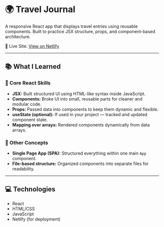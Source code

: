 # 🌍 Travel Journal

A responsive React app that displays travel entries using reusable components. Built to practice JSX structure, props, and component-based architecture.

🔗 Live Site: [View on Netlify](https://tangerine-kleicha-e42d5b.netlify.app/)

---

## 📚 What I Learned

### 🔹 Core React Skills
- **JSX:** Built structured UI using HTML-like syntax inside JavaScript.
- **Components:** Broke UI into small, reusable parts for cleaner and modular code.
- **Props:** Passed data into components to keep them dynamic and flexible.
- **useState (optional):** If used in your project — tracked and updated component state.
- **Mapping over arrays:** Rendered components dynamically from data arrays.

### 🧠 Other Concepts
- **Single Page App (SPA):** Structured everything within one main `App` component.
- **File-based structure:** Organized components into separate files for readability.

---

## 💻 Technologies
- React
- HTML/CSS
- JavaScript
- Netlify (for deployment)

